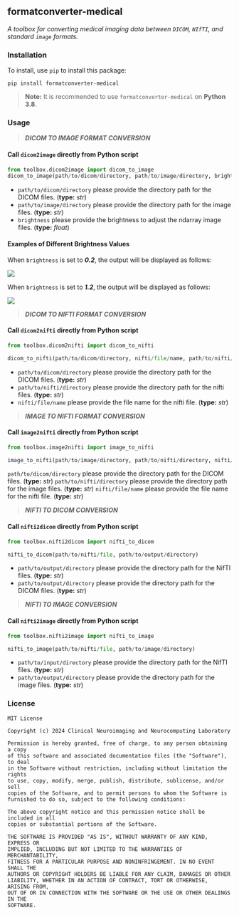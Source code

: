 ## formatconverter-medical

_A toolbox for converting medical imaging data between `DICOM`, `NIfTI`, and standard `image` formats._

### Installation

To install, use `pip` to install this package:

    pip install formatconverter-medical

> **Note:** It is recommended to use `formatconverter-medical` on **Python 3.8**.


### Usage


> _**DICOM TO IMAGE FORMAT CONVERSION**_


#### Call `dicom2image` directly from Python script

```python
from toolbox.dicom2image import dicom_to_image
dicom_to_image(path/to/dicom/directory, path/to/image/directory, brightness)
```

- `path/to/dicom/directory` please provide the directory path for the DICOM files. (**type:** *str*)
- `path/to/image/directory` please provide the directory path for the image files. (**type:** *str*)
- `brightness` please provide the brightness to adjust the ndarray image files. (**type:** *float*)

#### Examples of Different Brightness Values


When `brightness` is set to **_0.2_**, the output will be displayed as follows:

![](https://github.com/cnnlabyzu/formatconverter-medical/blob/main/brightness_0.2.png)

When `brightness` is set to **_1.2_**, the output will be displayed as follows:

![](https://github.com/cnnlabyzu/formatconverter-medical/blob/main/brightness_0.2.png)


> **_DICOM TO NIFTI FORMAT CONVERSION_**

#### Call `dicom2nifti` directly from Python script

```Python
from toolbox.dicom2nifti import dicom_to_nifti

dicom_to_nifti(path/to/dicom/directory, nifti/file/name, path/to/nifti/directory)
```

- `path/to/dicom/directory` please provide the directory path for the DICOM files. (**type:** *str*)
- `path/to/nifti/directory` please provide the directory path for the nifti files. (**type:** *str*)
- `nifti/file/name` please provide the file name for the nifti file. (**type:** _str_)


> **_IMAGE TO NIFTI FORMAT CONVERSION_**
 
#### Call `image2nifti` directly from Python script


```Python
from toolbox.image2nifti import image_to_nifti

image_to_nifti(path/to/image/directory, path/to/nifti/directory, nifti/file/name)
```

`path/to/dicom/directory` please provide the directory path for the DICOM files. (**type:** _str_)
`path/to/nifti/directory` please provide the directory path for the image files. (**type:** _str_)
`nifti/file/name` please provide the file name for the nifti file. (**type:** _str_)


> **_NIFTI TO DICOM CONVERSION_**
 
#### Call `nifti2dicom` directly from Python script


```Python
from toolbox.nifti2dicom import nifti_to_dicom

nifti_to_dicom(path/to/nifti/file, path/to/output/directory)
```

- `path/to/output/directory` please provide the directory path for the NifTI files. (**type:** *str*)
- `path/to/output/directory` please provide the directory path for the DICOM files. (**type:** *str*)


> **_NIFTI TO IMAGE CONVERSION_**


#### Call `nifti2image` directly from Python script


```Python
from toolbox.nifti2image import nifti_to_image

nifti_to_image(path/to/nifti/file, path/to/image/directory)
```

- `path/to/input/directory` please provide the directory path for the NifTI files. (**type:** *str*)
- `path/to/output/directory` please provide the directory path for the image files. (**type:** *str*) 







### License

```
MIT License

Copyright (c) 2024 Clinical Neuroimaging and Neurocomputing Laboratory

Permission is hereby granted, free of charge, to any person obtaining a copy
of this software and associated documentation files (the "Software"), to deal
in the Software without restriction, including without limitation the rights
to use, copy, modify, merge, publish, distribute, sublicense, and/or sell
copies of the Software, and to permit persons to whom the Software is
furnished to do so, subject to the following conditions:

The above copyright notice and this permission notice shall be included in all
copies or substantial portions of the Software.

THE SOFTWARE IS PROVIDED "AS IS", WITHOUT WARRANTY OF ANY KIND, EXPRESS OR
IMPLIED, INCLUDING BUT NOT LIMITED TO THE WARRANTIES OF MERCHANTABILITY,
FITNESS FOR A PARTICULAR PURPOSE AND NONINFRINGEMENT. IN NO EVENT SHALL THE
AUTHORS OR COPYRIGHT HOLDERS BE LIABLE FOR ANY CLAIM, DAMAGES OR OTHER
LIABILITY, WHETHER IN AN ACTION OF CONTRACT, TORT OR OTHERWISE, ARISING FROM,
OUT OF OR IN CONNECTION WITH THE SOFTWARE OR THE USE OR OTHER DEALINGS IN THE
SOFTWARE.
```